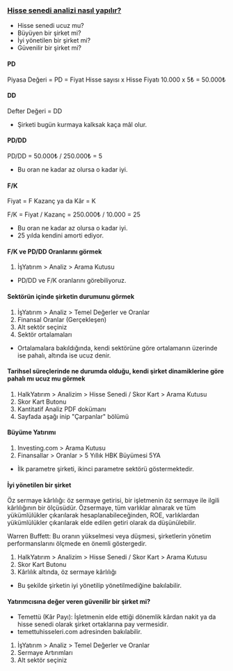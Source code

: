 ### [Hisse senedi analizi nasıl yapılır?](https://www.youtube.com/watch?v=l6d2VIJl0qk)
* Hisse senedi ucuz mu?
* Büyüyen bir şirket mi?
* İyi yönetilen bir şirket mi?
* Güvenilir bir şirket mi?

#### PD
Piyasa Değeri = PD = Fiyat
Hisse sayısı x Hisse Fiyatı
10.000 x 5₺ = 50.000₺

#### DD
Defter Değeri = DD
- Şirketi bugün kurmaya kalksak kaça mâl olur.

#### PD/DD
PD/DD = 50.000₺ / 250.000₺ = 5
- Bu oran ne kadar az olursa o kadar iyi.

#### F/K
Fiyat = F
Kazanç ya da Kâr = K

F/K = Fiyat / Kazanç = 250.000₺ / 10.000 = 25
- Bu oran ne kadar az olursa o kadar iyi.
- 25 yılda kendini amorti ediyor.

#### F/K ve PD/DD Oranlarını görmek
1. İşYatırım > Analiz > Arama Kutusu
- PD/DD ve F/K oranlarını görebiliyoruz.

#### Sektörün içinde şirketin durumunu görmek
1. İşYatırım > Analiz > Temel Değerler ve Oranlar
2. Finansal Oranlar (Gerçekleşen)
3. Alt sektör seçiniz
4. Sektör ortalamaları
- Ortalamalara bakıldığında, kendi sektörüne göre ortalamanın üzerinde ise pahalı, altında ise ucuz denir.

#### Tarihsel süreçlerinde ne durumda olduğu, kendi şirket dinamiklerine göre pahalı mı ucuz mu görmek
1. HalkYatırım > Analizim > Hisse Senedi / Skor Kart > Arama Kutusu
2. Skor Kart Butonu
3. Kantitatif Analiz PDF dokümanı
4. Sayfada aşağı inip "Çarpanlar" bölümü

#### Büyüme Yatırımı
1. Investing.com > Arama Kutusu
2. Finansallar > Oranlar > 5 Yıllık HBK Büyümesi 5YA
- İlk parametre şirketi, ikinci parametre sektörü göstermektedir.

#### İyi yönetilen bir şirket
Öz sermaye kârlılığı: öz sermaye getirisi, bir işletmenin öz sermaye ile ilgili kârlılığının bir ölçüsüdür. Özsermaye, tüm varlıklar alınarak ve tüm yükümlülükler çıkarılarak hesaplanabileceğinden, ROE, varlıklardan yükümlülükler çıkarılarak elde edilen getiri olarak da düşünülebilir.

Warren Buffett: Bu oranın yükselmesi veya düşmesi, şirketlerin yönetim performanslarını ölçmede en önemli göstergedir.

1. HalkYatırım > Analizim > Hisse Senedi / Skor Kart > Arama Kutusu
2. Skor Kart Butonu
3. Kârlılık altında, öz sermaye kârlılığı

- Bu şekilde şirketin iyi yönetilip yönetilmediğine bakılabilir.

#### Yatırımcısına değer veren güvenilir bir şirket mi?
* Temettü (Kâr Payı): İşletmenin elde ettiği dönemlik kârdan nakit ya da hisse senedi olarak şirket ortaklarına pay vermesidir.
* temettuhisseleri.com adresinden bakılabilir.
1. İşYatırım > Analiz > Temel Değerler ve Oranlar
2. Sermaye Artırımları
3. Alt sektör seçiniz
